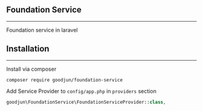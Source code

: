 ## Foundation Service
------
Foundation service in laravel

## Installation
------
Install via composer

```
composer require goodjun/foundation-service
```

Add Service Provider to `config/app.php` in `providers` section

```php
goodjun\FoundationService\FoundationServiceProvider::class,
```
